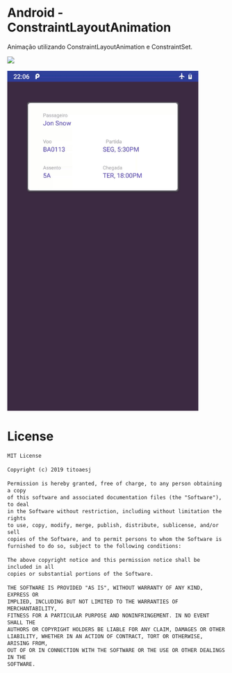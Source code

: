 # Android - ConstraintLayoutAnimation

Animação utilizando ConstraintLayoutAnimation e ConstraintSet.

![](https://github.com/titoaesj/ConstraintLayoutAnimation/blob/master/demo.gif=440x783)

<img src="https://github.com/titoaesj/ConstraintLayoutAnimation/blob/master/demo.gif" alt="demo app" width="440" height="783"/>


# License

```
MIT License

Copyright (c) 2019 titoaesj

Permission is hereby granted, free of charge, to any person obtaining a copy
of this software and associated documentation files (the "Software"), to deal
in the Software without restriction, including without limitation the rights
to use, copy, modify, merge, publish, distribute, sublicense, and/or sell
copies of the Software, and to permit persons to whom the Software is
furnished to do so, subject to the following conditions:

The above copyright notice and this permission notice shall be included in all
copies or substantial portions of the Software.

THE SOFTWARE IS PROVIDED "AS IS", WITHOUT WARRANTY OF ANY KIND, EXPRESS OR
IMPLIED, INCLUDING BUT NOT LIMITED TO THE WARRANTIES OF MERCHANTABILITY,
FITNESS FOR A PARTICULAR PURPOSE AND NONINFRINGEMENT. IN NO EVENT SHALL THE
AUTHORS OR COPYRIGHT HOLDERS BE LIABLE FOR ANY CLAIM, DAMAGES OR OTHER
LIABILITY, WHETHER IN AN ACTION OF CONTRACT, TORT OR OTHERWISE, ARISING FROM,
OUT OF OR IN CONNECTION WITH THE SOFTWARE OR THE USE OR OTHER DEALINGS IN THE
SOFTWARE.
```
